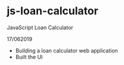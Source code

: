 # js-loan-calculator
JavaScript Loan Calculator  


17/062019 
- Building a loan calculator web application
- Built the UI 
